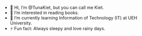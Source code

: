 - 👋 Hi, I’m @TunaKiet, but you can call me Kiet.
- 👀 I’m interested in reading books.
- 🌱 I’m currently learning Information of Technology (IT) at UEH University.
- ⚡ Fun fact: Always sleepy and love rainy days.

<!---
TunaKiet/TunaKiet is a ✨ special ✨ repository because its `README.md` (this file) appears on your GitHub profile.
You can click the Preview link to take a look at your changes.
--->
